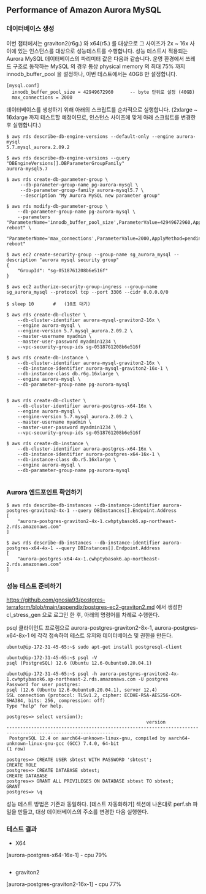 ## Performance of Amazon Aurora MySQL ##

### 데이터베이스 생성 ###

이번 챕터에서는 graviton2(r6g.) 와 x64(r5.) 를 대상으로 그 사이즈가 2x ~ 16x 사이에 있는 인스턴스를 대상으로 성능테스트를 수행합니다. 
성능 테스트시 적용되는 Aurora MySQL 데이터베이스의 파리미터 값은 다음과 같습니다. 운영 환경에서 쓰레드 구조로 동작하는 MySQL 의 경우 통상 physical memory 의 최대 75% 까지 innodb_buffer_pool 을 설정하나, 이번 테스트에서는 40GB 만 설정합니다. 
```
[mysql.conf]
  innodb_buffer_pool_size = 42949672960      -- byte 단위로 설정 (40GB)
  max_connections = 2000
```

데이터베이스를 생성하기 위해 아래의 스크립트를 순차적으로 실행합니다. (2xlarge ~ 16xlarge 까지 테스트할 예정이므로, 인스턴스 사이즈에 맞게 아래 스크립트를 변경한 후 실행합니다.)

```
$ aws rds describe-db-engine-versions --default-only --engine aurora-mysql
5.7.mysql_aurora.2.09.2

$ aws rds describe-db-engine-versions --query "DBEngineVersions[].DBParameterGroupFamily"
aurora-mysql5.7

$ aws rds create-db-parameter-group \
     --db-parameter-group-name pg-aurora-mysql \
     --db-parameter-group-family aurora-mysql5.7 \
     --description "My Aurora MySQL new parameter group"

$ aws rds modify-db-parameter-group \
    --db-parameter-group-name pg-aurora-mysql \
    --parameters "ParameterName='innodb_buffer_pool_size',ParameterValue=42949672960,ApplyMethod=pending-reboot" \
                 "ParameterName='max_connections',ParameterValue=2000,ApplyMethod=pending-reboot"   

$ aws ec2 create-security-group --group-name sg_aurora_mysql --description "aurora mysql security group"
{
    "GroupId": "sg-0518761208b6e516f"
}

$ aws ec2 authorize-security-group-ingress --group-name sg_aurora_mysql --protocol tcp --port 3306 --cidr 0.0.0.0/0

$ sleep 10       #   (10초 대기)                    
                                        
$ aws rds create-db-cluster \
    --db-cluster-identifier aurora-mysql-graviton2-16x \
    --engine aurora-mysql \
    --engine-version 5.7.mysql_aurora.2.09.2 \
    --master-username myadmin \
    --master-user-password myadmin1234 \
    --vpc-security-group-ids sg-0518761208b6e516f          

$ aws rds create-db-instance \
    --db-cluster-identifier aurora-mysql-graviton2-16x \
    --db-instance-identifier aurora-mysql-graviton2-16x-1 \
    --db-instance-class db.r6g.16xlarge \
    --engine aurora-mysql \
    --db-parameter-group-name pg-aurora-mysql
    
    
$ aws rds create-db-cluster \
    --db-cluster-identifier aurora-postgres-x64-16x \
    --engine aurora-mysql \
    --engine-version 5.7.mysql_aurora.2.09.2 \
    --master-username myadmin \
    --master-user-password myadmin1234 \
    --vpc-security-group-ids sg-0518761208b6e516f
    
$ aws rds create-db-instance \
    --db-cluster-identifier aurora-postgres-x64-16x \
    --db-instance-identifier aurora-postgres-x64-16x-1 \
    --db-instance-class db.r5.16xlarge \
    --engine aurora-mysql \
    --db-parameter-group-name pg-aurora-mysql
    
```


### Aurora 엔드포인트 확인하기 ###

```
$ aws rds describe-db-instances --db-instance-identifier aurora-postgres-graviton2-4x-1 --query DBInstances[].Endpoint.Address
[
    "aurora-postgres-graviton2-4x-1.cwhptybasok6.ap-northeast-2.rds.amazonaws.com"
]

$ aws rds describe-db-instances --db-instance-identifier aurora-postgres-x64-4x-1 --query DBInstances[].Endpoint.Address
[
    "aurora-postgres-x64-4x-1.cwhptybasok6.ap-northeast-2.rds.amazonaws.com"
]
```


### 성능 테스트 준비하기 ###

https://github.com/gnosia93/postgres-terraform/blob/main/appendix/postgres-ec2-graviton2.md 에서 생성한 cl_stress_gen 으로 로그인 한 후, 아래의 명령어를 차례로 수행한다. 

psql 클라이언트 프로램으로 aurora-postgres-graviton2-8x-1, aurora-postgres-x64-8x-1 에 각각 접속하여 테스트 유저와 데이터베이스 및 권한을 만든다. 

```
ubuntu@ip-172-31-45-65:~$ sudo apt-get install postgresql-client

ubuntu@ip-172-31-45-65:~$ psql -V
psql (PostgreSQL) 12.6 (Ubuntu 12.6-0ubuntu0.20.04.1)

ubuntu@ip-172-31-45-65:~$ psql -h aurora-postgres-graviton2-4x-1.cwhptybasok6.ap-northeast-2.rds.amazonaws.com -U postgres
Password for user postgres: 
psql (12.6 (Ubuntu 12.6-0ubuntu0.20.04.1), server 12.4)
SSL connection (protocol: TLSv1.2, cipher: ECDHE-RSA-AES256-GCM-SHA384, bits: 256, compression: off)
Type "help" for help.

postgres=> select version();
                                                   version                                                   
-------------------------------------------------------------------------------------------------------------
 PostgreSQL 12.4 on aarch64-unknown-linux-gnu, compiled by aarch64-unknown-linux-gnu-gcc (GCC) 7.4.0, 64-bit
(1 row)

postgres=> CREATE USER sbtest WITH PASSWORD 'sbtest';
CREATE ROLE
postgres=> CREATE DATABASE sbtest;
CREATE DATABASE
postgres=> GRANT ALL PRIVILEGES ON DATABASE sbtest TO sbtest;
GRANT
postgres=> \q
```



성능 테스트 방법은 기존과 동일하다. [테스트 자동화하기] 섹션에 나온대로 perf.sh 파일을 만들고, 대상 데이터베이스의 주소를 변경한 다음 실행한다. 

### 테스트 결과 ###

* X64
 
[aurora-postgres-x64-16x-1] - cpu 79%
```
```


* graviton2   


[aurora-postgres-graviton2-16x-1] - cpu 77%
```
```


